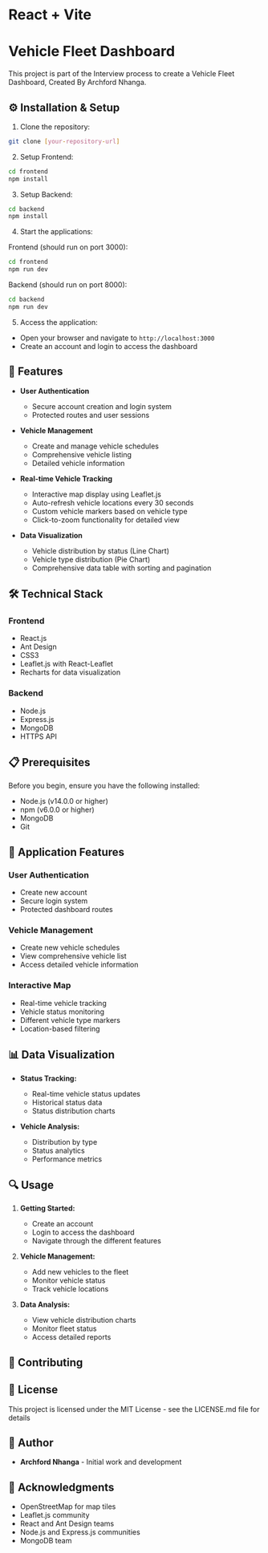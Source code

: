 # React + Vite

# Vehicle Fleet Dashboard

This project is part of the Interview process to create a Vehicle Fleet Dashboard, Created By Archford Nhanga.

## ⚙️ Installation & Setup

1. Clone the repository:
```bash
git clone [your-repository-url]
```

2. Setup Frontend:
```bash
cd frontend
npm install
```

3. Setup Backend:
```bash
cd backend
npm install
```

4. Start the applications:

Frontend (should run on port 3000):
```bash
cd frontend
npm run dev
```

Backend (should run on port 8000):
```bash
cd backend
npm run dev
```

5. Access the application:
- Open your browser and navigate to `http://localhost:3000`
- Create an account and login to access the dashboard

## 🚀 Features

- **User Authentication**
  - Secure account creation and login system
  - Protected routes and user sessions

- **Vehicle Management**
  - Create and manage vehicle schedules
  - Comprehensive vehicle listing
  - Detailed vehicle information

- **Real-time Vehicle Tracking**
  - Interactive map display using Leaflet.js
  - Auto-refresh vehicle locations every 30 seconds
  - Custom vehicle markers based on vehicle type
  - Click-to-zoom functionality for detailed view

- **Data Visualization**
  - Vehicle distribution by status (Line Chart)
  - Vehicle type distribution (Pie Chart)
  - Comprehensive data table with sorting and pagination

## 🛠️ Technical Stack

### Frontend
- React.js
- Ant Design
- CSS3
- Leaflet.js with React-Leaflet
- Recharts for data visualization

### Backend
- Node.js
- Express.js
- MongoDB
- HTTPS API

## 📋 Prerequisites

Before you begin, ensure you have the following installed:
- Node.js (v14.0.0 or higher)
- npm (v6.0.0 or higher)
- MongoDB
- Git


## 🔧 Application Features

### User Authentication
- Create new account
- Secure login system
- Protected dashboard routes

### Vehicle Management
- Create new vehicle schedules
- View comprehensive vehicle list
- Access detailed vehicle information

### Interactive Map
- Real-time vehicle tracking
- Vehicle status monitoring
- Different vehicle type markers
- Location-based filtering

## 📊 Data Visualization

- **Status Tracking:**
  - Real-time vehicle status updates
  - Historical status data
  - Status distribution charts

- **Vehicle Analysis:**
  - Distribution by type
  - Status analytics
  - Performance metrics

## 🔍 Usage

1. **Getting Started:**
   - Create an account
   - Login to access the dashboard
   - Navigate through the different features

2. **Vehicle Management:**
   - Add new vehicles to the fleet
   - Monitor vehicle status
   - Track vehicle locations

3. **Data Analysis:**
   - View vehicle distribution charts
   - Monitor fleet status
   - Access detailed reports

## 🤝 Contributing


## 📝 License

This project is licensed under the MIT License - see the LICENSE.md file for details

## 👥 Author

- **Archford Nhanga** - Initial work and development

## 🙏 Acknowledgments

- OpenStreetMap for map tiles
- Leaflet.js community
- React and Ant Design teams
- Node.js and Express.js communities
- MongoDB team

